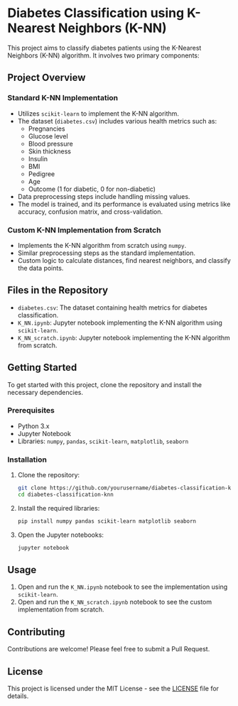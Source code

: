 # Diabetes Classification using K-Nearest Neighbors (K-NN)

This project aims to classify diabetes patients using the K-Nearest Neighbors (K-NN) algorithm. It involves two primary components:

## Project Overview

### Standard K-NN Implementation
- Utilizes `scikit-learn` to implement the K-NN algorithm.
- The dataset (`diabetes.csv`) includes various health metrics such as:
  - Pregnancies
  - Glucose level
  - Blood pressure
  - Skin thickness
  - Insulin
  - BMI
  - Pedigree
  - Age
  - Outcome (1 for diabetic, 0 for non-diabetic)
- Data preprocessing steps include handling missing values.
- The model is trained, and its performance is evaluated using metrics like accuracy, confusion matrix, and cross-validation.

### Custom K-NN Implementation from Scratch
- Implements the K-NN algorithm from scratch using `numpy`.
- Similar preprocessing steps as the standard implementation.
- Custom logic to calculate distances, find nearest neighbors, and classify the data points.

## Files in the Repository

- `diabetes.csv`: The dataset containing health metrics for diabetes classification.
- `K_NN.ipynb`: Jupyter notebook implementing the K-NN algorithm using `scikit-learn`.
- `K_NN_scratch.ipynb`: Jupyter notebook implementing the K-NN algorithm from scratch.

## Getting Started

To get started with this project, clone the repository and install the necessary dependencies.

### Prerequisites

- Python 3.x
- Jupyter Notebook
- Libraries: `numpy`, `pandas`, `scikit-learn`, `matplotlib`, `seaborn`

### Installation

1. Clone the repository:
    ```sh
    git clone https://github.com/yourusername/diabetes-classification-knn.git
    cd diabetes-classification-knn
    ```

2. Install the required libraries:
    ```sh
    pip install numpy pandas scikit-learn matplotlib seaborn
    ```

3. Open the Jupyter notebooks:
    ```sh
    jupyter notebook
    ```

## Usage

1. Open and run the `K_NN.ipynb` notebook to see the implementation using `scikit-learn`.
2. Open and run the `K_NN_scratch.ipynb` notebook to see the custom implementation from scratch.

## Contributing

Contributions are welcome! Please feel free to submit a Pull Request.

## License

This project is licensed under the MIT License - see the [LICENSE](LICENSE) file for details.
